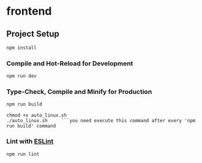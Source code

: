 # frontend

## Project Setup

```sh
npm install
```

### Compile and Hot-Reload for Development

```sh
npm run dev
```

### Type-Check, Compile and Minify for Production

```sh
npm run build
```

```add custom plugin
chmod +x auto_linux.sh
./auto_linux.sh     ```you need execute this command after every 'npm run build' command
```

### Lint with [ESLint](https://eslint.org/)

```sh
npm run lint
```
